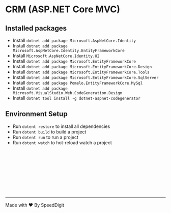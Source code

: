 # CRM (ASP.NET Core MVC) &nbsp;&nbsp;&nbsp;&nbsp;&nbsp;&nbsp;&nbsp;&nbsp;&nbsp;&nbsp;&nbsp; 

## Installed packages

- Install `dotnet add package Microsoft.AspNetCore.Identity`
- Install `dotnet add package Microsoft.AspNetCore.Identity.EntityFrameworkCore`
- Install `Microsoft.AspNetCore.Identity.UI`
- Install `dotnet add package Microsoft.EntityFrameworkCore`
- Install `dotnet add package Microsoft.EntityFrameworkCore.Design`
- Install `dotnet add package Microsoft.EntityFrameworkCore.Tools`
- Install `dotnet add package Microsoft.EntityFrameworkCore.SqlServer`
- Install `dotnet add package Pomelo.EntityFrameworkCore.MySql`
- Install `dotnet add package Microsoft.VisualStudio.Web.CodeGeneration.Design`
- Install `dotnet tool install -g dotnet-aspnet-codegenerator`

## Environment Setup

- Run `dotent restore` to install all dependencies
- Run `dotent build` to build a project
- Run `dotent run` to run a project
- Run `dotent watch` to hot-reload watch a project

<br>
<br>
<br>
<br>
<br>
<br>
<br>
<br>

<hr>
<p>Made with ❤ By SpeedDigit</p>